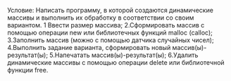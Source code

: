 Условие:
Написать программу, в которой создаются динамические массивы и выполнить их обработку в соответствии со своим вариантом.
1 Ввести размер массива;
2.Сформировать массив с помощью операции new или библиотечных функций malloc (calloc);
3.Заполнить массив (можно с помощью датчика случайных чисел);
4.Выполнить задание варианта, сформировать новый массив(ы)-результат(ы);
5.Напечатать массив(ы)-результат(ы);
6.Удалить динамические массивы с помощью операции delete или библиотечной функции free.
